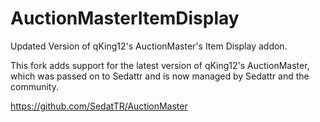 # AuctionMasterItemDisplay
Updated Version of qKing12's AuctionMaster's Item Display addon.

This fork adds support for the latest version of qKing12's AuctionMaster, which was passed on to Sedattr and is now managed by Sedattr and the community.

https://github.com/SedatTR/AuctionMaster
